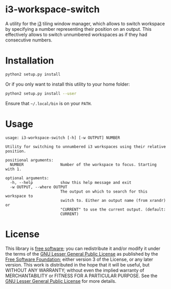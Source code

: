 # i3-workspace-switch

A utility for the [i3](https://i3wm.org) tiling window manager, which allows to switch workspace by specifying a number representing their position on an output.
This effectively allows to switch unnumbered workspaces as if they had consecutive numbers.

# Installation

```sh
python2 setup.py install
```

Or if you only want to install this utility to your home folder:
```sh
python2 setup.py install --user
```
Ensure that `~/.local/bin` is on your `PATH`.

# Usage

```
usage: i3-workspace-switch [-h] [-w OUTPUT] NUMBER

Utility for switching to unnumbered i3 workspaces using their relative
position.

positional arguments:
  NUMBER                Number of the workspace to focus. Starting with 1.

optional arguments:
  -h, --help            show this help message and exit
  -w OUTPUT, --where OUTPUT
                        The output on which to search for this workspace to
                        switch to. Either an output name (from xrandr) or
                        "CURRENT" to use the current output. (default:
                        CURRENT)
```

# License

This library is [free software](https://en.wikipedia.org/wiki/Free_software); you can redistribute it and/or modify it under the terms of the [GNU Lesser General Public License](https://en.wikipedia.org/wiki/GNU_Lesser_General_Public_License) as published by the [Free Software Foundation](https://en.wikipedia.org/wiki/Free_Software_Foundation); either version 3 of the License, or any later version. This work is distributed in the hope that it will be useful, but WITHOUT ANY WARRANTY; without even the implied warranty of MERCHANTABILITY or FITNESS FOR A PARTICULAR PURPOSE. See the [GNU Lesser General Public License](https://www.gnu.org/copyleft/lgpl.html) for more details.
